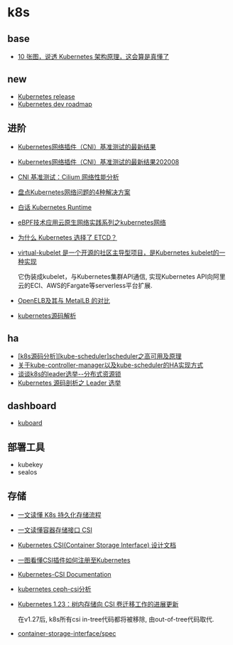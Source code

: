 # k8s

## base
- [10 张图，说透 Kubernetes 架构原理，这会算是真懂了](https://my.oschina.net/morflameblog/blog/11572634)

## new
- [Kubernetes release](https://kubernetes.io/releases/)
- [Kubernetes dev roadmap](https://www.kubernetes.dev/resources/release/)

## 进阶
- [Kubernetes网络插件（CNI）基准测试的最新结果](https://tonybai.com/2019/04/18/benchmark-result-of-k8s-network-plugin-cni/)
- [Kubernetes网络插件（CNI）基准测试的最新结果202008](https://itnext.io/benchmark-results-of-kubernetes-network-plugins-cni-over-10gbit-s-network-updated-august-2020-6e1b757b9e49)
- [CNI 基准测试：Cilium 网络性能分析](https://kubesphere.io/zh/blogs/cilium-cni-benchmark/)
- [盘点Kubernetes网络问题的4种解决方案](https://blog.51cto.com/xjsunjie/2131176)
- [白话 Kubernetes Runtime](https://juejin.im/entry/5c8e5c28e51d4554ad53a1fc)
- [eBPF技术应用云原生网络实践系列之kubernetes网络](https://mlog.club/article/5493341)
- [为什么 Kubernetes 选择了 ETCD？](https://www.mgasch.com/2021/01/listwatch-part-1/)
- [virtual-kubelet 是一个开源的社区主导型项目，是Kubernetes kubelet的一种实现](https://luanlengli.github.io/2020/11/10/kubernetes%E5%9F%BA%E4%BA%8Evirtual-kubelet%E5%AE%9E%E7%8E%B0%E5%BC%B9%E6%80%A7Pod.html)

    它伪装成kubelet，与Kubernetes集群API通信, 实现Kubernetes API向阿里云的ECI、AWS的Fargate等serverless平台扩展.
- [OpenELB及其与 MetalLB 的对比](https://kubesphere.io/zh/blogs/openelb-joins-cncf-sandbox-project/)
- [kubernetes源码解析](https://www.cnblogs.com/lianngkyle/tag/kubernetes%E6%BA%90%E7%A0%81%E8%A7%A3%E6%9E%90/)

## ha
- [[k8s源码分析][kube-scheduler]scheduler之高可用及原理](https://www.jianshu.com/p/e30addc18560)
- [关于kube-controller-manager以及kube-scheduler的HA实现方式](https://w564791.gitbooks.io/kubernetes_gitbook/content/concept/leader-election.html)
- [谈谈k8s的leader选举--分布式资源锁](https://blog.csdn.net/weixin_39961559/article/details/81877056)
- [Kubernetes 源码剖析之 Leader 选举](https://wemp.app/posts/8ca1c89e-856e-4e37-bd20-5f34b43ddc40)

## dashboard
- [kuboard](https://kuboard.cn/install/v3/install-in-k8s.html)

## 部署工具
- kubekey
- sealos

## 存储
- [一文读懂 K8s 持久化存储流程](https://mp.weixin.qq.com/s?__biz=MzUzNzYxNjAzMg==&mid=2247490043&idx=1&sn=c09ad4a9bc790f4b742abd8ca1301ffb)
- [一文读懂容器存储接口 CSI](https://developer.aliyun.com/article/783464)
- [Kubernetes CSI(Container Storage Interface) 设计文档](http://anywhy.xyz/posts/2603569835/)
- [一图看懂CSI插件如何注册至Kubernetes](https://juejin.cn/post/7008041558997991461)
- [Kubernetes-CSI Documentation](https://github.com/kubernetes-csi/docs)
- [kubernetes ceph-csi分析](https://www.cnblogs.com/lianngkyle/p/14772131.html)
- [Kubernetes 1.23：树内存储向 CSI 卷迁移工作的进展更新](https://kubernetes.io/zh-cn/blog/2021/12/10/storage-in-tree-to-csi-migration-status-update/)

    在v1.27后, k8s所有csi in-tree代码都将被移除, 由out-of-tree代码取代.
- [container-storage-interface/spec](https://github.com/container-storage-interface/spec)